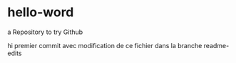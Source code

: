# hello-word
a Repository to try Github

hi premier commit avec modification de ce fichier dans la branche readme-edits
